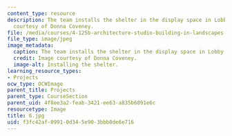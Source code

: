 ```yaml
---
content_type: resource
description: The team installs the shelter in the display space in Lobby 7. Image
  courtesy of Donna Coveney.
file: /media/courses/4-125b-architecture-studio-building-in-landscapes-fall-2005/f3fc42af09910d345e903bbb0de6e716_6.jpg
file_type: image/jpeg
image_metadata:
  caption: The team installs the shelter in the display space in Lobby 7.
  credit: Image courtesy of Donna Coveney.
  image-alt: Installing the shelter.
learning_resource_types:
- Projects
ocw_type: OCWImage
parent_title: Projects
parent_type: CourseSection
parent_uid: 4f8ee3a2-feab-3421-ee63-a835b6091e6c
resourcetype: Image
title: 6.jpg
uid: f3fc42af-0991-0d34-5e90-3bbb0de6e716
---
```

